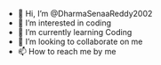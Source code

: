 - 👋 Hi, I’m @DharmaSenaaReddy2002
- 👀 I’m interested in coding
- 🌱 I’m currently learning Coding
- 💞️ I’m looking to collaborate on me
- 📫 How to reach me by me

<!---
DharmaSenaaReddy2002/DharmaSenaaReddy2002 is a ✨ special ✨ repository because its `README.md` (this file) appears on your GitHub profile.
You can click the Preview link to take a look at your changes.
--->

